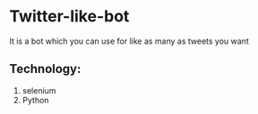 # Twitter-like-bot
It is a bot which you can use for like as many as tweets you want 
## Technology:
  1. selenium
  2. Python

